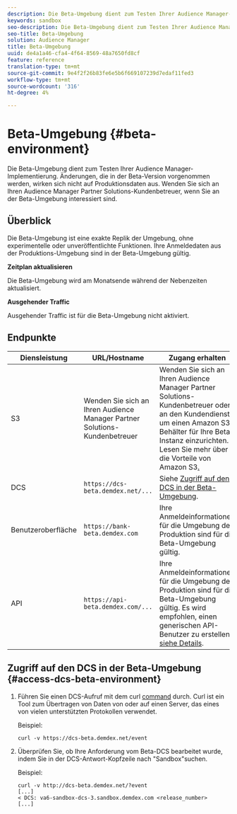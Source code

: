 ```yaml
---
description: Die Beta-Umgebung dient zum Testen Ihrer Audience Manager-Implementierung. Änderungen, die in der Beta-Version vorgenommen werden, wirken sich nicht auf Produktionsdaten aus. Wenden Sie sich an Ihren Audience Manager Partner Solutions-Kundenbetreuer, wenn Sie an der Beta-Umgebung interessiert sind.
keywords: sandbox
seo-description: Die Beta-Umgebung dient zum Testen Ihrer Audience Manager-Implementierung. Änderungen, die in der Beta-Version vorgenommen werden, wirken sich nicht auf Produktionsdaten aus. Wenden Sie sich an Ihren Audience Manager Partner Solutions-Kundenbetreuer, wenn Sie an der Beta-Umgebung interessiert sind.
seo-title: Beta-Umgebung
solution: Audience Manager
title: Beta-Umgebung
uuid: de4a1a46-cfa4-4f64-8569-48a7650fd8cf
feature: reference
translation-type: tm+mt
source-git-commit: 9e4f2f26b83fe6e5b6f669107239d7edaf11fed3
workflow-type: tm+mt
source-wordcount: '316'
ht-degree: 4%

---
```



# Beta-Umgebung {#beta-environment}

Die Beta-Umgebung dient zum Testen Ihrer Audience Manager-Implementierung. Änderungen, die in der Beta-Version vorgenommen werden, wirken sich nicht auf Produktionsdaten aus. Wenden Sie sich an Ihren Audience Manager Partner Solutions-Kundenbetreuer, wenn Sie an der Beta-Umgebung interessiert sind.

## Überblick

Die Beta-Umgebung ist eine exakte Replik der Umgebung, ohne experimentelle oder unveröffentlichte Funktionen. Ihre Anmeldedaten aus der Produktions-Umgebung sind in der Beta-Umgebung gültig.

**Zeitplan aktualisieren**

Die Beta-Umgebung wird am Monatsende während der Nebenzeiten aktualisiert.

**Ausgehender Traffic**

Ausgehender Traffic ist für die Beta-Umgebung nicht aktiviert.

<!-- 

Added re: AAM-30826.

 -->

## Endpunkte



| Diensleistung | URL/Hostname | Zugang erhalten |
|--- |--- | --- |
| S3 | Wenden Sie sich an Ihren Audience Manager Partner Solutions-Kundenbetreuer | Wenden Sie sich an Ihren Audience Manager Partner Solutions-Kundenbetreuer oder an den Kundendienst, um einen Amazon S3-Behälter für Ihre Beta-Instanz einzurichten. Lesen Sie mehr über die Vorteile von Amazon S3[.](../reference/amazon-s3.md) |
| DCS | `https://dcs-beta.demdex.net/...` | Siehe [Zugriff auf den DCS in der Beta-Umgebung](../reference/beta-environment.md#access-dcs-beta-environment). |
| Benutzeroberfläche | `https://bank-beta.demdex.com` | Ihre Anmeldeinformationen für die Umgebung der Produktion sind für die Beta-Umgebung gültig. |
| API | `https://api-beta.demdex.com/...` | Ihre Anmeldeinformationen für die Umgebung der Produktion sind für die Beta-Umgebung gültig. Es wird empfohlen, einen generischen API-Benutzer zu erstellen, [siehe Details](../api/rest-api-main/aam-api-getting-started.md#requirements). |

## Zugriff auf den DCS in der Beta-Umgebung {#access-dcs-beta-environment}

1. Führen Sie einen DCS-Aufruf mit dem curl [command](https://curl.haxx.se/docs/manpage.html) durch. Curl ist ein Tool zum Übertragen von Daten von oder auf einen Server, das eines von vielen unterstützten Protokollen verwendet.

   Beispiel:

   `curl -v https://dcs-beta.demdex.net/event`

1. Überprüfen Sie, ob Ihre Anforderung vom Beta-DCS bearbeitet wurde, indem Sie in der DCS-Antwort-Kopfzeile nach &quot;Sandbox&quot;suchen.

   Beispiel:

   ```
   curl -v http://dcs-beta.demdex.net/?event
   [...]
   < DCS: va6-sandbox-dcs-3.sandbox.demdex.com <release_number>
   [...]
   ```

<!--

1. Determine the load balancer's endpoint IP addresses.

   Run the `dig`  [command](https://en.wikipedia.org/wiki/Dig_(command)) to determine the IP address of the nearest load balancer. The `dig` command queries the Domain Name System and returns the name and IP addresses of the [!DNL Audience Manager] [!UICONTROL Data Collection Servers (DCS)].

   ```
   dig dcs-beta.demdex.net
   ...
   dcs-sandbox-1754093861.us-east-1.elb.amazonaws.com. 60 IN A 52.87.15.51
   dcs-sandbox-1754093861.us-east-1.elb.amazonaws.com. 60 IN A 50.16.150.8
   dcs-sandbox-1754093861.us-east-1.elb.amazonaws.com. 60 IN A 52.2.228.100
   ```

2. Using one of the addresses in the above table, add a static DNS entry in the [!DNL /etc/hosts] file.

   On Windows, modify [!DNL c:\WINDOWS\system32\drivers\etc\hosts].

   For example:

   [!DNL 52.87.15.51 *`samplepartner`*.demdex.net]

   >[!NOTE]
   >
   >The addresses change occasionally, so you must keep your [!DNL /etc/hosts] file up to date.

   Additionally, if you need to set up ID synchronization, you must add a similar entry for [!DNL dpm.demdex.net.]

   [!DNL 52.87.15.51 dpm.demdex.net]. 

3. Make a DCS call, using the `curl` [command](https://curl.haxx.se/docs/manpage.html). Curl is a tool to transfer data from or to a server, using one of many supported protocols.

   For example:

   [!DNL https://<domain>/event?product=camera] 

4. Verify that your request was served by the beta DCS by looking for "sandbox" in the DCS response header.

   For example:

   ```
   curl -v https://dcs-beta.demdex.net/?event
   [...]
   < DCS: va6-sandbox-dcs-3.sandbox.demdex.com <release_number>
   [...]
   ```

   -->